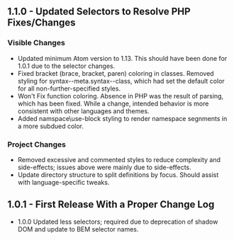 ## 1.1.0 - Updated Selectors to Resolve PHP Fixes/Changes
### Visible Changes
* Updated minimum Atom version to 1.13. This should have been done for 1.0.1 due to the selector changes.
* Fixed bracket (brace, bracket, paren) coloring in classes.  Removed styling for syntax--meta.syntax--class, which had set the default color for all non-further-specified styles.
* Won't Fix function coloring.  Absence in PHP was the result of parsing, which has been fixed.  While a change, intended behavior is more consistent with other languages and themes.
* Added namspace\\use-block styling to render namespace segnments in a more subdued color.

### Project Changes
* Removed excessive and commented styles to reduce complexity and side-effects; issues above were mainly due to side-effects.
* Update directory structure to split definitions by focus.  Should assist with language-specific tweaks.

## 1.0.1 - First Release With a Proper Change Log
* 1.0.0 Updated less selectors; required due to deprecation of shadow DOM and update to BEM selector names.
